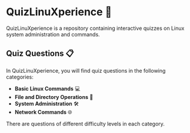 # QuizLinuXperience 🧠

QuizLinuXperience is a repository containing interactive quizzes on Linux system administration and commands.

## Quiz Questions 📋

In QuizLinuXperience, you will find quiz questions in the following categories:

- **Basic Linux Commands** 💻
- **File and Directory Operations** 📂
- **System Administration** 🛠️
- **Network Commands** 🌐

There are questions of different difficulty levels in each category.
